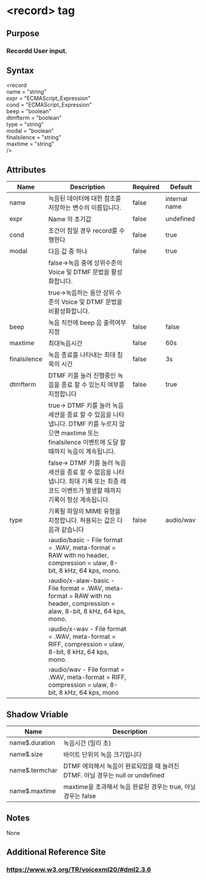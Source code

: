 # \<record> tag
## Purpose 
### Recordd User input.
## Syntax
\<record\
name = "string"\
expr = "ECMAScript_Expression"\
cond = "ECMAScript_Expression"\
beep = "boolean"\
dtmfterm = "boolean"\
type = "string"\
modal = "boolean"\
finalsilence = "string"\
maxtime = "string"\
/>


## Attributes
|Name |Description |Required |Default|
|-----|------------|---------|-------|
|name |녹음된 데이터에 대한 참조를 저장하는 변수의 이름입니다.| false| internal name|
|expr |Name 의 초기값|false|undefined|    
|cond |조건이 참일 경우 record를 수행한다|false|true|    
|modal |다음 값 중 하나|false|true|    
|      |false->녹음 중에 상위수준의  Voice 및 DTMF 문법을 활성화합니다.|||    
|      |true->녹음하는 동안 상위 수준의 Voice 및 DTMF 문법을 비활성화합니다.|||    
|beep |녹음 직전에 beep 음 출력여부지정|false|false|    
|maxtime |최대녹음시간|false|60s|    
|finalsilence |녹음 종료를 나타내는 최대 침묵의 시간 |false|3s|    
|dtmfterm |DTMF 키를 눌러 진행중인 녹음을 종료 할 수 있는지 여부를 지정합니다|false|true|
|         |true-> DTMF 키를 눌러 녹음 세션을 종료 할 수 있음을 나타냅니다. DTMF 키를 누르지 않으면 maxtime 또는 finalsilence 이벤트에 도달 할 때까지 녹음이 계속됩니다.|||
|         | false-> DTMF 키를 눌러 녹음 세션을 종료 할 수 없음을 나타냅니다. 최대 기록 또는 최종 레코드 이벤트가 발생할 때까지 기록이 항상 계속됩니다.|||
|type|기록될 파일의 MIME 유형을 지정합니다. 허용되는 값은 다음과 같습니다|false|audio/wav|
|    |›audio/basic - File format = .WAV, meta-format = RAW with no header, compression = ulaw, 8-bit, 8 kHz, 64 kps, mono. |||
|    |›audio/x-alaw-basic - File format = .WAV, meta-format = RAW with no header, compression = alaw, 8-bit, 8 kHz, 64 kps, mono.  |||
|    |›audio/x-wav - File format = .WAV, meta-format = RIFF, compression = ulaw, 8-bit, 8 kHz, 64 kps, mono. |||
|    |›audio/wav - File format = .WAV, meta-format = RIFF, compression = ulaw, 8-bit, 8 kHz, 64 kps, mono |||


## Shadow Vriable
|Name |Description |
|-----|------------|
|name$.duration |녹음시간 (밀리 초)|
|name$.size |바이트 단위의 녹음 크기입니다|
|name$.termchar |DTMF 에의해서 녹음이 완료되었을 때 눌려진 DTMF. 아닐 경우는 null or undefined|
|name$.maxtime|maxtime을 초과해서  녹음 완료된 경우는 true, 아닐 경우는 false|



## Notes
None

## Additional Reference Site
### https://www.w3.org/TR/voicexml20/#dml2.3.6

